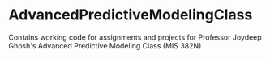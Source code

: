 # AdvancedPredictiveModelingClass
Contains working code for assignments and projects for Professor Joydeep Ghosh's Advanced Predictive Modeling Class (MIS 382N)
